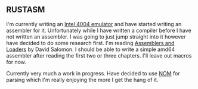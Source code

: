 ## RUSTASM

I'm currently writing an [Intel 4004 emulator][box] and have started writing an
assembler for it. Unfortunately while I have written a compiler before I have
not written an assembler. I was going to just jump straight into it however have
decided to do some research first. I'm reading [Assemblers and Loaders][asl] by
David Salomon. I should be able to write a simple amd64 assembler after reading
the first two or three chapters. I'll leave out macros for now.

Currently very much a work in progress. Have decided to use [NOM][nom] for
parsing which I'm really enjoying the more I get the hang of it.

[box]: https://github.com/mfs/box
[asl]: http://www.davidsalomon.name/assem.advertis/AssemAd.html
[nom]: https://github.com/Geal/nom

